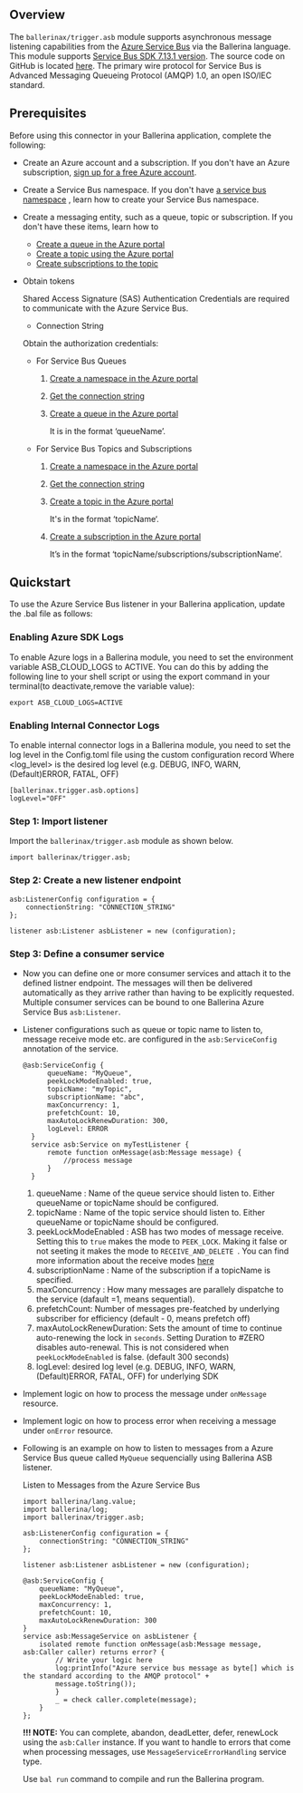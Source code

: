 ## Overview

The `ballerinax/trigger.asb` module supports asynchronous message listening capabilities from the [Azure Service Bus](https://learn.microsoft.com/en-us/java/api/com.azure.messaging.servicebus?view=azure-java-stable) via the Ballerina language. 
This module supports [Service Bus SDK 7.13.1 version](https://learn.microsoft.com/en-us/java/api/com.azure.messaging.servicebus?view=azure-java-stable). 
The source code on GitHub is located [here](https://github.com/Azure/azure-sdk-for-java/tree/main/sdk/servicebus/microsoft-azure-servicebus). 
The primary wire protocol for Service Bus is Advanced Messaging Queueing Protocol (AMQP) 1.0, an open ISO/IEC standard.

## Prerequisites

Before using this connector in your Ballerina application, complete the following:

* Create an Azure account and a subscription. If you don't have an Azure
  subscription, [sign up for a free Azure account](https://azure.microsoft.com/free/).

* Create a Service Bus namespace. If you don't
  have [a service bus namespace](https://docs.microsoft.com/en-us/azure/service-bus-messaging/service-bus-create-namespace-portal)
  , learn how to create your Service Bus namespace.

* Create a messaging entity, such as a queue, topic or subscription. If you don't have these items, learn how to
    * [Create a queue in the Azure portal](https://docs.microsoft.com/en-us/azure/service-bus-messaging/service-bus-quickstart-portal#create-a-queue-in-the-azure-portal)
    * [Create a topic using the Azure portal](https://docs.microsoft.com/en-us/azure/service-bus-messaging/service-bus-quickstart-topics-subscriptions-portal#create-a-topic-using-the-azure-portal)
    * [Create subscriptions to the topic](https://docs.microsoft.com/en-us/azure/service-bus-messaging/service-bus-quickstart-topics-subscriptions-portal#create-subscriptions-to-the-topic)

* Obtain tokens

  Shared Access Signature (SAS) Authentication Credentials are required to communicate with the Azure Service Bus.
    * Connection String

  Obtain the authorization credentials:
    * For Service Bus Queues

        1. [Create a namespace in the Azure portal](https://docs.microsoft.com/en-us/azure/service-bus-messaging/service-bus-quickstart-portal#create-a-namespace-in-the-azure-portal)

        2. [Get the connection string](https://docs.microsoft.com/en-us/azure/service-bus-messaging/service-bus-quickstart-portal#get-the-connection-string)

        3. [Create a queue in the Azure portal](https://docs.microsoft.com/en-us/azure/service-bus-messaging/service-bus-quickstart-portal#create-a-queue-in-the-azure-portal)
           
           It is in the format ‘queueName’.

    * For Service Bus Topics and Subscriptions

        1. [Create a namespace in the Azure portal](https://docs.microsoft.com/en-us/azure/service-bus-messaging/service-bus-quickstart-portal#create-a-namespace-in-the-azure-portal)

        2. [Get the connection string](https://docs.microsoft.com/en-us/azure/service-bus-messaging/service-bus-quickstart-portal#get-the-connection-string)

        3. [Create a topic in the Azure portal](https://docs.microsoft.com/en-us/azure/service-bus-messaging/service-bus-quickstart-topics-subscriptions-portal#create-a-topic-using-the-azure-portal)
           
           It's in the format ‘topicName‘.

        4. [Create a subscription in the Azure portal](https://docs.microsoft.com/en-us/azure/service-bus-messaging/service-bus-quickstart-topics-subscriptions-portal#create-subscriptions-to-the-topic)
           
           It’s in the format ‘topicName/subscriptions/subscriptionName’.

## Quickstart

To use the Azure Service Bus listener in your Ballerina application, update the .bal file as follows:

### Enabling Azure SDK Logs
To enable Azure logs in a Ballerina module, you need to set the environment variable ASB_CLOUD_LOGS to ACTIVE. You can do this by adding the following line to your shell script or using the export command in your terminal(to deactivate,remove the variable value):

`export ASB_CLOUD_LOGS=ACTIVE`

### Enabling Internal Connector Logs
To enable internal connector logs in a Ballerina module, you need to set the log level in the Config.toml file using the  custom configuration record Where <log_level> is the desired log level (e.g. DEBUG, INFO, WARN, (Default)ERROR, FATAL, OFF)

```
[ballerinax.trigger.asb.options]
logLevel="OFF"
```

### Step 1: Import listener

Import the `ballerinax/trigger.asb` module as shown below.
```ballerina
import ballerinax/trigger.asb;
```

### Step 2: Create a new listener endpoint
```ballerina
asb:ListenerConfig configuration = {
    connectionString: "CONNECTION_STRING"
};

listener asb:Listener asbListener = new (configuration);
```

### Step 3: Define a consumer service 

* Now you can define one or more consumer services and attach it to the defined listner endpoint. The messages will then be delivered automatically as they arrive rather than having to be explicitly requested. Multiple consumer services can be bound to one Ballerina Azure Service Bus `asb:Listener`. 

* Listener configurations such as queue or topic name to listen to, message receive mode etc. are configured in the `asb:ServiceConfig`  annotation of the service. 

  ```
  @asb:ServiceConfig {
        queueName: "MyQueue",
        peekLockModeEnabled: true,
        topicName: "myTopic",
        subscriptionName: "abc",
        maxConcurrency: 1,
        prefetchCount: 10,
        maxAutoLockRenewDuration: 300,
        logLevel: ERROR
    }
    service asb:Service on myTestListener {
        remote function onMessage(asb:Message message) {
            //process message
        }
    }
  ```

  1. queueName : Name of the queue service should listen to. Either queueName or topicName should be configured. 
  2. topicName : Name of the topic service should listen to. Either queueName or topicName should be configured.
  3. peekLockModeEnabled : ASB has two modes of message receive. Setting this to `true` makes the mode to `PEEK_LOCK`. Making it false or not seeting it makes the mode to `RECEIVE_AND_DELETE `. You can find more information about the receive
  modes [here](https://docs.microsoft.com/en-us/java/api/com.microsoft.azure.servicebus.receivemode?view=azure-java-stable)
  4. subscriptionName : Name of the subscription if a topicName is specified. 
  5. maxConcurrency : How many messages are parallely dispatche to the service (dafault =1, means sequential). 
  6. prefetchCount: Number of messages pre-featched by underlying subscriber for efficiency (default - 0, means prefetch off) 
  7. maxAutoLockRenewDuration: Sets the amount of time to continue auto-renewing the lock in `seconds`. Setting Duration to #ZERO disables   auto-renewal. This is not considered when `peekLockModeEnabled` is false. (default 300 seconds)
  8. logLevel:  desired log level (e.g. DEBUG, INFO, WARN, (Default)ERROR, FATAL, OFF) for underlying SDK

* Implement logic on how to process the message under `onMessage` resource. 
* Implement logic on how to process error when receiving a message under `onError` resource. 
* Following is an example on how to listen to messages from a Azure Service Bus queue called `MyQueue` sequencially using Ballerina ASB listener. 

   Listen to Messages from the Azure Service Bus

    ```ballerina
    import ballerina/lang.value; 
    import ballerina/log;
    import ballerinax/trigger.asb;

    asb:ListenerConfig configuration = {
        connectionString: "CONNECTION_STRING"
    };

    listener asb:Listener asbListener = new (configuration);

    @asb:ServiceConfig {
        queueName: "MyQueue",
        peekLockModeEnabled: true,
        maxConcurrency: 1,
        prefetchCount: 10,
        maxAutoLockRenewDuration: 300
    }
    service asb:MessageService on asbListener {
        isolated remote function onMessage(asb:Message message, asb:Caller caller) returns error? {
            // Write your logic here
            log:printInfo("Azure service bus message as byte[] which is the standard according to the AMQP protocol" + 
            message.toString());
            }
            _ = check caller.complete(message);
        }
    };
    ```

   **!!! NOTE:**
   You can complete, abandon, deadLetter, defer, renewLock using the `asb:Caller` instance. If you want to handle to errors that come when processing messages, use `MessageServiceErrorHandling` service type.

  Use `bal run` command to compile and run the Ballerina program.
